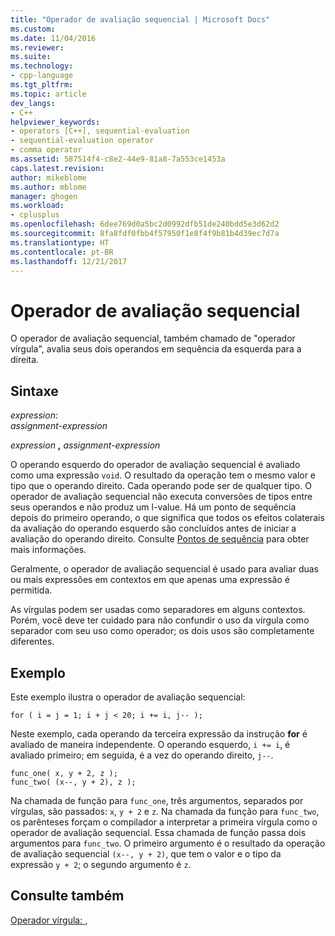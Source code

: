 ```yaml
---
title: "Operador de avaliação sequencial | Microsoft Docs"
ms.custom: 
ms.date: 11/04/2016
ms.reviewer: 
ms.suite: 
ms.technology:
- cpp-language
ms.tgt_pltfrm: 
ms.topic: article
dev_langs:
- C++
helpviewer_keywords:
- operators [C++], sequential-evaluation
- sequential-evaluation operator
- comma operator
ms.assetid: 587514f4-c8e2-44e9-81a8-7a553ce1453a
caps.latest.revision: 
author: mikeblome
ms.author: mblome
manager: ghogen
ms.workload:
- cplusplus
ms.openlocfilehash: 6dee769d0a5bc2d0992dfb51de240bdd5e3d62d2
ms.sourcegitcommit: 8fa8fdf0fbb4f57950f1e8f4f9b81b4d39ec7d7a
ms.translationtype: HT
ms.contentlocale: pt-BR
ms.lasthandoff: 12/21/2017
---
```

# <a name="sequential-evaluation-operator"></a>Operador de avaliação sequencial
O operador de avaliação sequencial, também chamado de "operador vírgula", avalia seus dois operandos em sequência da esquerda para a direita.  
  
## <a name="syntax"></a>Sintaxe  
 *expression*:  
 *assignment-expression*  
  
 *expression*  **,**  *assignment-expression*  
  
 O operando esquerdo do operador de avaliação sequencial é avaliado como uma expressão `void`. O resultado da operação tem o mesmo valor e tipo que o operando direito. Cada operando pode ser de qualquer tipo. O operador de avaliação sequencial não executa conversões de tipos entre seus operandos e não produz um l-value. Há um ponto de sequência depois do primeiro operando, o que significa que todos os efeitos colaterais da avaliação do operando esquerdo são concluídos antes de iniciar a avaliação do operando direito. Consulte [Pontos de sequência](../c-language/c-sequence-points.md) para obter mais informações.  
  
 Geralmente, o operador de avaliação sequencial é usado para avaliar duas ou mais expressões em contextos em que apenas uma expressão é permitida.  
  
 As vírgulas podem ser usadas como separadores em alguns contextos. Porém, você deve ter cuidado para não confundir o uso da vírgula como separador com seu uso como operador; os dois usos são completamente diferentes.  
  
## <a name="example"></a>Exemplo  
 Este exemplo ilustra o operador de avaliação sequencial:  
  
```  
for ( i = j = 1; i + j < 20; i += i, j-- );  
```  
  
 Neste exemplo, cada operando da terceira expressão da instrução **for** é avaliado de maneira independente. O operando esquerdo, `i += i`, é avaliado primeiro; em seguida, é a vez do operando direito, `j--`.  
  
```  
func_one( x, y + 2, z );  
func_two( (x--, y + 2), z );  
```  
  
 Na chamada de função para `func_one`, três argumentos, separados por vírgulas, são passados: `x`, `y + 2` e `z`. Na chamada da função para `func_two`, os parênteses forçam o compilador a interpretar a primeira vírgula como o operador de avaliação sequencial. Essa chamada de função passa dois argumentos para `func_two`. O primeiro argumento é o resultado da operação de avaliação sequencial `(x--, y + 2)`, que tem o valor e o tipo da expressão `y + 2`; o segundo argumento é `z`.  
  
## <a name="see-also"></a>Consulte também  
 [Operador vírgula: ,](../cpp/comma-operator.md)